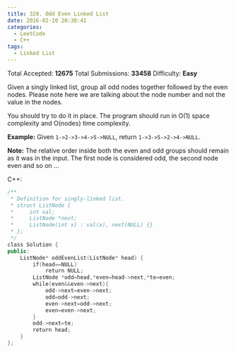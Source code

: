```yaml
---
title: 328. Odd Even Linked List
date: 2016-02-10 20:38:41
categories:
  - LeetCode
  - C++
tags:
  - Linked List
---
```


Total Accepted: **12675**
Total Submissions: **33458**
Difficulty: **Easy**

Given a singly linked list, group all odd nodes together followed by the even nodes. Please note here we are talking about the node number and not the value in the nodes.

You should try to do it in place. The program should run in O(1) space complexity and O(nodes) time complexity.

**Example:**
Given `1->2->3->4->5->NULL`,
return `1->3->5->2->4->NULL`.

**Note:**
The relative order inside both the even and odd groups should remain as it was in the input. 
The first node is considered odd, the second node even and so on ...

<!-- more -->

C++:

``` cpp
/**
 * Definition for singly-linked list.
 * struct ListNode {
 *     int val;
 *     ListNode *next;
 *     ListNode(int x) : val(x), next(NULL) {}
 * };
 */
class Solution {
public:
    ListNode* oddEvenList(ListNode* head) {
        if(head==NULL)
            return NULL;
        ListNode *odd=head,*even=head->next,*te=even;
        while(even&&even->next){
            odd->next=even->next;
            odd=odd->next;
            even->next=odd->next;
            even=even->next;
        }
        odd->next=te;
        return head;
    }
};
```